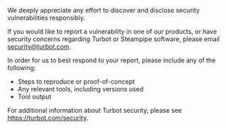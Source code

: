 We deeply appreciate any effort to discover and disclose security vulnerabilities responsibly.

If you would like to report a vulnerability in one of our products, or have security concerns regarding Turbot or Steampipe software, please email security@turbot.com.

In order for us to best respond to your report, please include any of the following:

- Steps to reproduce or proof-of-concept
- Any relevant tools, including versions used
- Tool output

For additional information about Turbot security, please see https://turbot.com/security.

